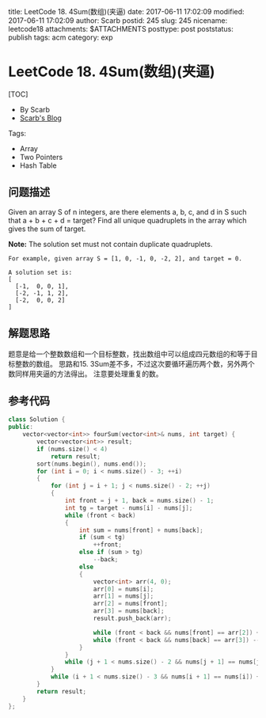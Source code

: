 title: LeetCode 18. 4Sum(数组)(夹逼)
date: 2017-06-11 17:02:09
modified: 2017-06-11 17:02:09
author: Scarb
postid: 245
slug: 245
nicename: leetcode18
attachments: $ATTACHMENTS
posttype: post
poststatus: publish
tags: acm
category: exp

# LeetCode 18. 4Sum(数组)(夹逼)
[TOC]

- By Scarb
- [Scarb's Blog](http://47.106.131.90/blog/uploads)


Tags:

- Array
- Two Pointers
- Hash Table


## 问题描述

Given an array S of n integers, are there elements a, b, c, and d in S such that a + b + c + d = target? Find all unique quadruplets in the array which gives the sum of target.

**Note:** The solution set must not contain duplicate quadruplets.
```
For example, given array S = [1, 0, -1, 0, -2, 2], and target = 0.

A solution set is:
[
  [-1,  0, 0, 1],
  [-2, -1, 1, 2],
  [-2,  0, 0, 2]
]
```

## 解题思路
题意是给一个整数数组和一个目标整数，找出数组中可以组成四元数组的和等于目标整数的数组。
思路和15. 3Sum差不多，不过这次要循环遍历两个数，另外两个数同样用夹逼的方法得出。
注意要处理重复的数。

## 参考代码
```C++
class Solution {
public:
	vector<vector<int>> fourSum(vector<int>& nums, int target) {
		vector<vector<int>> result;
		if (nums.size() < 4)
			return result;
		sort(nums.begin(), nums.end());
		for (int i = 0; i < nums.size() - 3; ++i)
		{
			for (int j = i + 1; j < nums.size() - 2; ++j)
			{
				int front = j + 1, back = nums.size() - 1;
				int tg = target - nums[i] - nums[j];
				while (front < back)
				{
					int sum = nums[front] + nums[back];
					if (sum < tg)
						++front;
					else if (sum > tg)
						--back;
					else
					{
						vector<int> arr(4, 0);
						arr[0] = nums[i];
						arr[1] = nums[j];
						arr[2] = nums[front];
						arr[3] = nums[back];
						result.push_back(arr);

						while (front < back && nums[front] == arr[2]) ++front;
						while (front < back && nums[back] == arr[3]) --back;
					}
				}
				while (j + 1 < nums.size() - 2 && nums[j + 1] == nums[j]) ++j;
			}
			while (i + 1 < nums.size() - 3 && nums[i + 1] == nums[i]) ++i;
		}
		return result;
	}
};
```